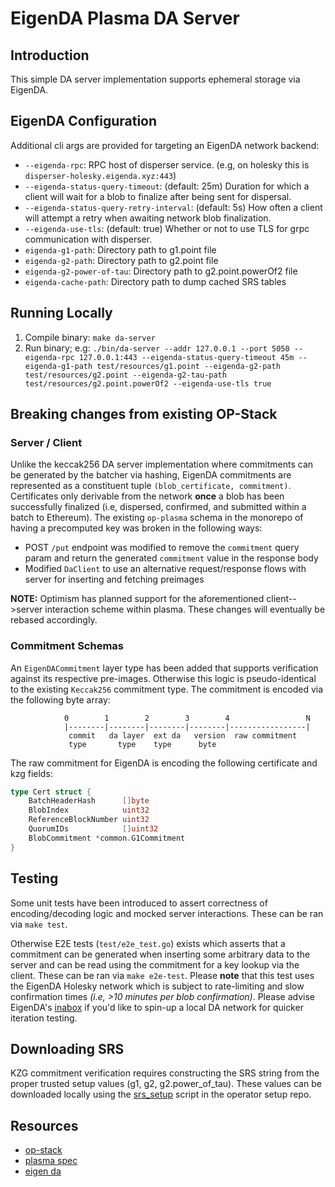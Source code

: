 # EigenDA Plasma DA Server

## Introduction

This simple DA server implementation supports ephemeral storage via EigenDA.

## EigenDA Configuration
Additional cli args are provided for targeting an EigenDA network backend:
- `--eigenda-rpc`: RPC host of disperser service. (e.g, on holesky this is `disperser-holesky.eigenda.xyz:443`)
- `--eigenda-status-query-timeout`: (default: 25m) Duration for which a client will wait for a blob to finalize after being sent for dispersal.
- `--eigenda-status-query-retry-interval`: (default: 5s) How often a client will attempt a retry when awaiting network blob finalization. 
- `--eigenda-use-tls`: (default: true) Whether or not to use TLS for grpc communication with disperser.
- `eigenda-g1-path`: Directory path to g1.point file
- `eigenda-g2-path`: Directory path to g2.point file 
- `eigenda-g2-power-of-tau`: Directory path to g2.point.powerOf2 file
- `eigenda-cache-path`: Directory path to dump cached SRS tables

## Running Locally
1. Compile binary: `make da-server`
2. Run binary; e.g: `./bin/da-server --addr 127.0.0.1 --port 5050 --eigenda-rpc 127.0.0.1:443 --eigenda-status-query-timeout 45m --eigenda-g1-path test/resources/g1.point --eigenda-g2-path test/resources/g2.point --eigenda-g2-tau-path test/resources/g2.point.powerOf2 --eigenda-use-tls true`

## Breaking changes from existing OP-Stack

### Server / Client
Unlike the keccak256 DA server implementation where commitments can be generated by the batcher via hashing, EigenDA commitments are represented as a constituent tuple `(blob_certificate, commitment)`. Certificates only derivable from the network **once** a blob has been successfully finalized (i.e, dispersed, confirmed, and submitted within a batch to Ethereum). The existing `op-plasma` schema in the monorepo of having a precomputed key was broken in the following ways:
* POST `/put` endpoint was modified to remove the `commitment` query param and return the generated `commitment` value in the response body
* Modified `DaClient` to use an alternative request/response flows with server for inserting and fetching preimages

**NOTE:** Optimism has planned support for the aforementioned client-->server interaction scheme within plasma. These changes will eventually be rebased accordingly.

### Commitment Schemas
An `EigenDACommitment` layer type has been added that supports verification against its respective pre-images. Otherwise this logic is pseudo-identical to the existing `Keccak256` commitment type. The commitment is encoded via the following byte array:
```
            0        1        2        3        4                 N
            |--------|--------|--------|--------|-----------------|
             commit   da layer  ext da   version  raw commitment
             type       type    type      byte

```

The raw commitment for EigenDA is encoding the following certificate and kzg fields:
```go
type Cert struct {
	BatchHeaderHash      []byte
	BlobIndex            uint32
	ReferenceBlockNumber uint32
	QuorumIDs            []uint32
	BlobCommitment *common.G1Commitment
}
```

## Testing
Some unit tests have been introduced to assert correctness of encoding/decoding logic and mocked server interactions. These can be ran via `make test`.

Otherwise E2E tests (`test/e2e_test.go`) exists which asserts that a commitment can be generated when inserting some arbitrary data to the server and can be read using the commitment for a key lookup via the client. These can be ran via `make e2e-test`. Please **note** that this test uses the EigenDA Holesky network which is subject to rate-limiting and slow confirmation times *(i.e, >10 minutes per blob confirmation)*. Please advise EigenDA's [inabox](https://github.com/Layr-Labs/eigenda/tree/master/inabox#readme) if you'd like to spin-up a local DA network for quicker iteration testing. 


## Downloading SRS
KZG commitment verification requires constructing the SRS string from the proper trusted setup values (g1, g2, g2.power_of_tau). These values can be downloaded locally using the [srs_setup](https://github.com/Layr-Labs/eigenda-operator-setup/blob/master/srs_setup.sh) script in the operator setup repo.


## Resources
- [op-stack](https://github.com/ethereum-optimism/optimism)
- [plasma spec](https://specs.optimism.io/experimental/plasma.html)
- [eigen da](https://github.com/Layr-Labs/eigenda)
